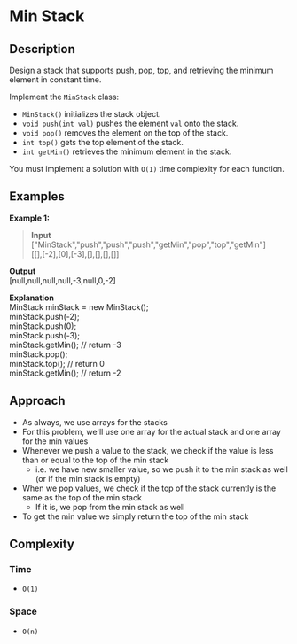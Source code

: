 # Min Stack
## Description
Design a stack that supports push, pop, top, and retrieving the minimum element in constant time.

Implement the `MinStack` class:

- `MinStack()` initializes the stack object.
- `void push(int val)` pushes the element `val` onto the stack.
- `void pop()` removes the element on the top of the stack.
- `int top()` gets the top element of the stack.
- `int getMin()` retrieves the minimum element in the stack.

You must implement a solution with `O(1)` time complexity for each function.

## Examples
**Example 1:**
> **Input**  
["MinStack","push","push","push","getMin","pop","top","getMin"]  
[[],[-2],[0],[-3],[],[],[],[]]  
  
**Output**  
[null,null,null,null,-3,null,0,-2]  
  
**Explanation**  
MinStack minStack = new MinStack();  
minStack.push(-2);  
minStack.push(0);  
minStack.push(-3);  
minStack.getMin(); // return -3  
minStack.pop();  
minStack.top();    // return 0  
minStack.getMin(); // return -2  

## Approach
- As always, we use arrays for the stacks
- For this problem, we'll use one array for the actual stack and one array for the min values
- Whenever we push a value to the stack, we check if the value is less than or equal to the top of the min stack
  + i.e. we have new smaller value, so we push it to the min stack as well (or if the min stack is empty)
- When we pop values, we check if the top of the stack currently is the same as the top of the min stack
  + If it is, we pop from the min stack as well
- To get the min value we simply return the top of the min stack

## Complexity
### Time
- `O(1)`

### Space
- `O(n)`